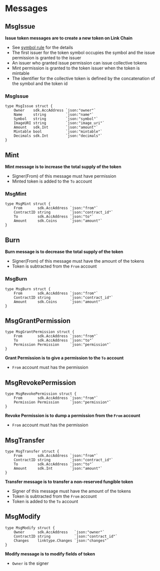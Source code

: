 # Messages
## MsgIssue

**Issue token messages are to create a new token on Link Chain**
- See [symbol rule](01_concept.md#rule-for-defining-symbols) for the details
- The first issuer for the token symbol occupies the symbol and the issue permission is granted to the issuer
- An issuer who granted issue permission can issue collective tokens
- Mint permission is granted to the token issuer when the token is mintable
- The identifier for the collective token is defined by the concatenation of the symbol and the token id

### MsgIssue
```golang
type MsgIssue struct {
	Owner    sdk.AccAddress `json:"owner"`
	Name     string         `json:"name"`
    Symbol   string         `json:"symbol"`
	ImageURI string         `json:"image_uri"`
	Amount   sdk.Int        `json:"amount"`
	Mintable bool           `json:"mintable"`
	Decimals sdk.Int        `json:"decimals"`
}
```
## Mint

**Mint message is to increase the total supply of the token**
- Signer(From) of this message must have permission 
- Minted token is added to the `To` account

### MsgMint

```golang
type MsgMint struct {
	From       sdk.AccAddress `json:"from"`
    ContractID string         `json:"contract_id"`     
	To         sdk.AccAddress `json:"to"`
	Amount     sdk.Coins      `json:"amount"`
}
```

## Burn
**Burn message is to decrease the total supply of the token**
- Signer(From) of this message must have the amount of the tokens
- Token is subtracted from the `From` account 

### MsgBurn

```golang
type MsgBurn struct {
	From       sdk.AccAddress `json:"from"`
    ContractID string         `json:"contract_id"`   
	Amount     sdk.Coins      `json:"amount"`
}
```


## MsgGrantPermission

```golang
type MsgGrantPermission struct {
	From       sdk.AccAddress `json:"from"`
	To         sdk.AccAddress `json:"to"`
	Permission Permission     `json:"permission"`
}
```

**Grant Permission is to give a permission to the `To` account**
- `From` account must has the permission

## MsgRevokePermission

```golang
type MsgRevokePermission struct {
	From       sdk.AccAddress `json:"from"`
	Permission Permission     `json:"permission"`
}
```

**Revoke Permission is to dump a permission from the `From` account**
- `From` account must has the permission


## MsgTransfer

```golang
type MsgTransfer struct {
	From       sdk.AccAddress `json:"from"`
	ContractID string         `json:"contract_id"`
	To         sdk.AccAddress `json:"to"`
	Amount     sdk.Int        `json:"amount"`
}
```

**Transfer message is to transfer a non-reserved fungible token**
- Signer of this message must have the amount of the tokens
- Token is subtracted from the `From` account
- Token is added to the `To` account

## MsgModify

```golang
type MsgModify struct {
	Owner      sdk.AccAddress   `json:"owner"`
	ContractID string           `json:"contract_id"`
	Changes    linktype.Changes `json:"changes"`
}
```

**Modify message is to modify fields of token**
- `Owner` is the signer
